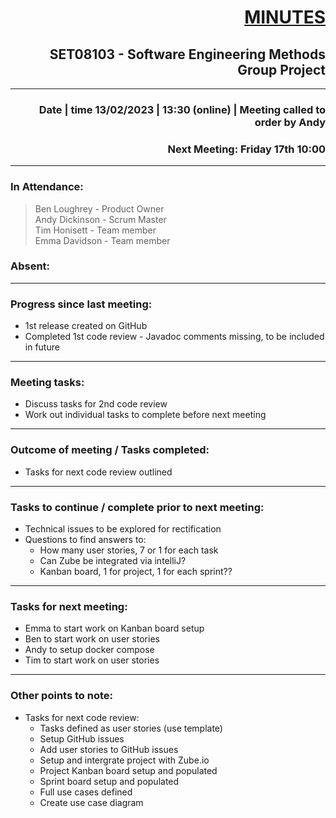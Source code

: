 # <div style="text-align: right"><u>MINUTES</u></div>  
## <div style="text-align: right">SET08103 - Software Engineering Methods Group Project</div>  
---  
### <div style="text-align: right">Date | time 13/02/2023 | 13:30 (online) | Meeting called to order by Andy</div>  
### <div style="text-align: right">Next Meeting: Friday 17th 10:00</div>  
---  

### **In Attendance:**  
> Ben Loughrey - Product Owner  
> Andy Dickinson - Scrum Master  
> Tim Honisett - Team member  
> Emma Davidson - Team member  

### **Absent:**  
>  

---  

### **Progress since last meeting:**  
* 1st release created on GitHub  
* Completed 1st code review - Javadoc comments missing, to be included in future  

---  

### **Meeting tasks:**  
* Discuss tasks for 2nd code review  
* Work out individual tasks to complete before next meeting  

---  

### **Outcome of meeting / Tasks completed:**  
* Tasks for next code review outlined  

---  

### **Tasks to continue / complete prior to next meeting:**  
* Technical issues to be explored for rectification  
* Questions to find answers to:  
    * How many user stories, 7 or 1 for each task  
    * Can Zube be integrated via intelliJ?  
    * Kanban board, 1 for project, 1 for each sprint??  

---  

### **Tasks for next meeting:**  
* Emma to start work on Kanban board setup  
* Ben to start work on user stories  
* Andy to setup docker compose  
* Tim to start work on user stories  


---  

### **Other points to note:**  
* Tasks for next code review:  
    * Tasks defined as user stories (use template)  
    * Setup GitHub issues  
    * Add user stories to GitHub issues  
    * Setup and intergrate project with Zube.io  
    * Project Kanban board setup and populated  
    * Sprint board setup and populated  
    * Full use cases defined  
    * Create use case diagram  
